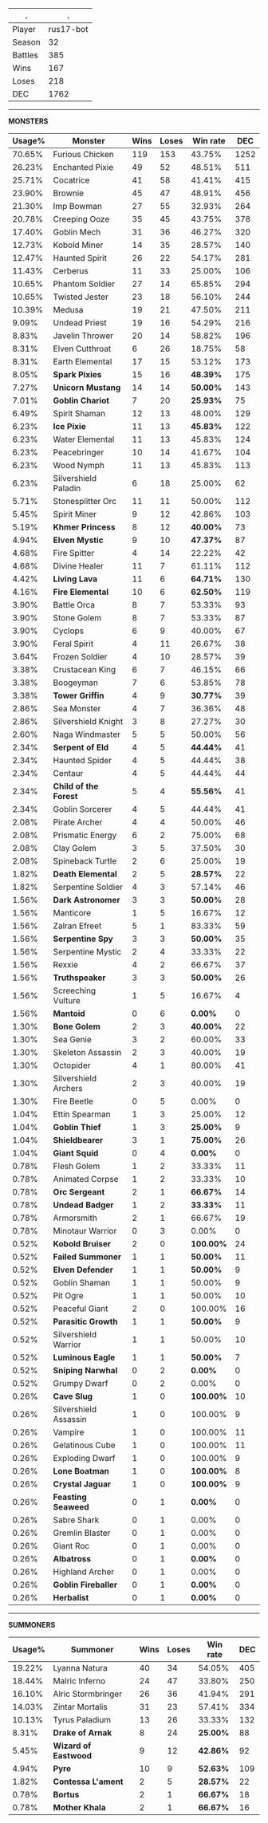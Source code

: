 .|.
|-|-
Player|rus17-bot
Season|32
Battles|385
Wins|167
Loses|218
DEC|1762

---
**MONSTERS**

Usage%|Monster|Wins|Loses|Win rate|DEC|
-|-|-|-|-|-|
70.65%|Furious Chicken|119|153|43.75%|1252|
26.23%|Enchanted Pixie|49|52|48.51%|511|
25.71%|Cocatrice|41|58|41.41%|415|
23.90%|Brownie|45|47|48.91%|456|
21.30%|Imp Bowman|27|55|32.93%|264|
20.78%|Creeping Ooze|35|45|43.75%|378|
17.40%|Goblin Mech|31|36|46.27%|320|
12.73%|Kobold Miner|14|35|28.57%|140|
12.47%|Haunted Spirit|26|22|54.17%|281|
11.43%|Cerberus|11|33|25.00%|106|
10.65%|Phantom Soldier|27|14|65.85%|294|
10.65%|Twisted Jester|23|18|56.10%|244|
10.39%|Medusa|19|21|47.50%|211|
9.09%|Undead Priest|19|16|54.29%|216|
8.83%|Javelin Thrower|20|14|58.82%|196|
8.31%|Elven Cutthroat|6|26|18.75%|58|
8.31%|Earth Elemental|17|15|53.12%|173|
8.05%|**Spark Pixies**|15|16|**48.39%**|175|
7.27%|**Unicorn Mustang**|14|14|**50.00%**|143|
7.01%|**Goblin Chariot**|7|20|**25.93%**|75|
6.49%|Spirit Shaman|12|13|48.00%|129|
6.23%|**Ice Pixie**|11|13|**45.83%**|122|
6.23%|Water Elemental|11|13|45.83%|124|
6.23%|Peacebringer|10|14|41.67%|104|
6.23%|Wood Nymph|11|13|45.83%|113|
6.23%|Silvershield Paladin|6|18|25.00%|62|
5.71%|Stonesplitter Orc|11|11|50.00%|112|
5.45%|Spirit Miner|9|12|42.86%|103|
5.19%|**Khmer Princess**|8|12|**40.00%**|73|
4.94%|**Elven Mystic**|9|10|**47.37%**|87|
4.68%|Fire Spitter|4|14|22.22%|42|
4.68%|Divine Healer|11|7|61.11%|112|
4.42%|**Living Lava**|11|6|**64.71%**|130|
4.16%|**Fire Elemental**|10|6|**62.50%**|119|
3.90%|Battle Orca|8|7|53.33%|93|
3.90%|Stone Golem|8|7|53.33%|87|
3.90%|Cyclops|6|9|40.00%|67|
3.90%|Feral Spirit|4|11|26.67%|38|
3.64%|Frozen Soldier|4|10|28.57%|39|
3.38%|Crustacean King|6|7|46.15%|66|
3.38%|Boogeyman|7|6|53.85%|78|
3.38%|**Tower Griffin**|4|9|**30.77%**|39|
2.86%|Sea Monster|4|7|36.36%|48|
2.86%|Silvershield Knight|3|8|27.27%|30|
2.60%|Naga Windmaster|5|5|50.00%|56|
2.34%|**Serpent of Eld**|4|5|**44.44%**|41|
2.34%|Haunted Spider|4|5|44.44%|38|
2.34%|Centaur|4|5|44.44%|44|
2.34%|**Child of the Forest**|5|4|**55.56%**|41|
2.34%|Goblin Sorcerer|4|5|44.44%|41|
2.08%|Pirate Archer|4|4|50.00%|46|
2.08%|Prismatic Energy|6|2|75.00%|68|
2.08%|Clay Golem|3|5|37.50%|30|
2.08%|Spineback Turtle|2|6|25.00%|19|
1.82%|**Death Elemental**|2|5|**28.57%**|22|
1.82%|Serpentine Soldier|4|3|57.14%|46|
1.56%|**Dark Astronomer**|3|3|**50.00%**|28|
1.56%|Manticore|1|5|16.67%|12|
1.56%|Zalran Efreet|5|1|83.33%|59|
1.56%|**Serpentine Spy**|3|3|**50.00%**|35|
1.56%|Serpentine Mystic|2|4|33.33%|22|
1.56%|Rexxie|4|2|66.67%|37|
1.56%|**Truthspeaker**|3|3|**50.00%**|26|
1.56%|Screeching Vulture|1|5|16.67%|4|
1.56%|**Mantoid**|0|6|**0.00%**|0|
1.30%|**Bone Golem**|2|3|**40.00%**|22|
1.30%|Sea Genie|3|2|60.00%|33|
1.30%|Skeleton Assassin|2|3|40.00%|19|
1.30%|Octopider|4|1|80.00%|41|
1.30%|Silvershield Archers|2|3|40.00%|19|
1.30%|Fire Beetle|0|5|0.00%|0|
1.04%|Ettin Spearman|1|3|25.00%|12|
1.04%|**Goblin Thief**|1|3|**25.00%**|9|
1.04%|**Shieldbearer**|3|1|**75.00%**|26|
1.04%|**Giant Squid**|0|4|**0.00%**|0|
0.78%|Flesh Golem|1|2|33.33%|11|
0.78%|Animated Corpse|1|2|33.33%|10|
0.78%|**Orc Sergeant**|2|1|**66.67%**|14|
0.78%|**Undead Badger**|1|2|**33.33%**|11|
0.78%|Armorsmith|2|1|66.67%|19|
0.78%|Minotaur Warrior|0|3|0.00%|0|
0.52%|**Kobold Bruiser**|2|0|**100.00%**|24|
0.52%|**Failed Summoner**|1|1|**50.00%**|11|
0.52%|**Elven Defender**|1|1|**50.00%**|9|
0.52%|Goblin Shaman|1|1|50.00%|9|
0.52%|Pit Ogre|1|1|50.00%|10|
0.52%|Peaceful Giant|2|0|100.00%|16|
0.52%|**Parasitic Growth**|1|1|**50.00%**|9|
0.52%|Silvershield Warrior|1|1|50.00%|10|
0.52%|**Luminous Eagle**|1|1|**50.00%**|7|
0.52%|**Sniping Narwhal**|0|2|**0.00%**|0|
0.52%|Grumpy Dwarf|0|2|0.00%|0|
0.26%|**Cave Slug**|1|0|**100.00%**|10|
0.26%|Silvershield Assassin|1|0|100.00%|9|
0.26%|Vampire|1|0|100.00%|11|
0.26%|Gelatinous Cube|1|0|100.00%|11|
0.26%|Exploding Dwarf|1|0|100.00%|9|
0.26%|**Lone Boatman**|1|0|**100.00%**|8|
0.26%|**Crystal Jaguar**|1|0|**100.00%**|9|
0.26%|**Feasting Seaweed**|0|1|**0.00%**|0|
0.26%|Sabre Shark|0|1|0.00%|0|
0.26%|Gremlin Blaster|0|1|0.00%|0|
0.26%|Giant Roc|0|1|0.00%|0|
0.26%|**Albatross**|0|1|**0.00%**|0|
0.26%|Highland Archer|0|1|0.00%|0|
0.26%|**Goblin Fireballer**|0|1|**0.00%**|0|
0.26%|**Herbalist**|0|1|**0.00%**|0|

---
**SUMMONERS**

Usage%|Summoner|Wins|Loses|Win rate|DEC|
-|-|-|-|-|-|
19.22%|Lyanna Natura|40|34|54.05%|405|
18.44%|Malric Inferno|24|47|33.80%|250|
16.10%|Alric Stormbringer|26|36|41.94%|291|
14.03%|Zintar Mortalis|31|23|57.41%|334|
10.13%|Tyrus Paladium|13|26|33.33%|132|
8.31%|**Drake of Arnak**|8|24|**25.00%**|88|
5.45%|**Wizard of Eastwood**|9|12|**42.86%**|92|
4.94%|**Pyre**|10|9|**52.63%**|109|
1.82%|**Contessa L'ament**|2|5|**28.57%**|22|
0.78%|**Bortus**|2|1|**66.67%**|18|
0.78%|**Mother Khala**|2|1|**66.67%**|16|
